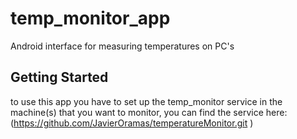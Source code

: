 # temp_monitor_app

Android interface for measuring temperatures on PC's

## Getting Started

to use this app you have to set up the temp_monitor service in the machine(s) that you want to monitor, you can find the service here: (https://github.com/JavierOramas/temperatureMonitor.git  )